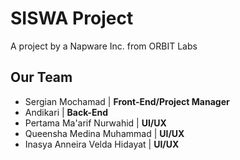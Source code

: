 <h1>SISWA Project</h1>

<p>
  A project by a Napware Inc. from ORBIT Labs
</p>

<h2>Our Team</h2>
<ul>
  <li>Sergian Mochamad | <b>Front-End/Project Manager</b></li>
  <li>Andikari | <b>Back-End</b></li>
  <li>Pertama Ma'arif Nurwahid | <b>UI/UX</b></li>
  <li>Queensha Medina Muhammad | <b>UI/UX</b></li>
  <li>Inasya Anneira Velda Hidayat | <b>UI/UX</b></li>
</ul>
